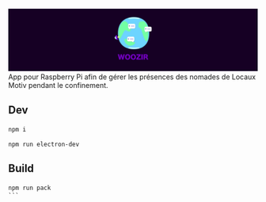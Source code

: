![Woozir banner](https://github.com/woozir/nomades/raw/main/banner.jpg)
App pour Raspberry Pi afin de gérer les présences des nomades de Locaux Motiv pendant le confinement.

## Dev

```
npm i
```

```
npm run electron-dev
```

## Build

````
npm run pack
```
````
